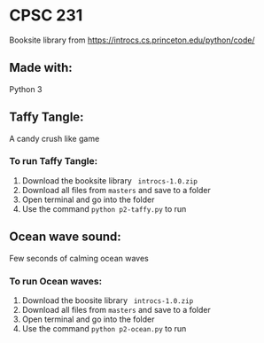 # CPSC 231 
Booksite library from https://introcs.cs.princeton.edu/python/code/
## Made with:
Python 3
## Taffy Tangle:
A candy crush like game
### To run Taffy Tangle:
1. Download the booksite library ` introcs-1.0.zip`
2. Download all files from `masters` and save to a folder
3. Open terminal and go into the folder
4. Use the command `python p2-taffy.py` to run
## Ocean wave sound:
Few seconds of calming ocean waves
### To run Ocean waves:
1. Download the boosite library ` introcs-1.0.zip`
2. Download all files from `masters` and save to a folder
3. Open terminal and go into the folder
4. Use the command `python p2-ocean.py` to run

